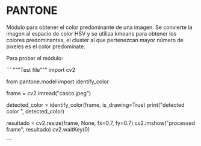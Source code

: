 # PANTONE

Módulo para obtener el color predominante de una imagen.
Se convierte la imagen al espacio de color HSV y se utiliza kmeans para obtener los colores predominantes, el cluster al que pertenezcan mayor número de pixeles es el color predominate.


Para probar el módulo:

´´´
"""Test file"""
import cv2

from pantone.model import identify_color

frame = cv2.imread("casco.jpeg")


detected_color = identify_color(frame, is_drawing=True)
print("detected color ", detected_color)

resultado = cv2.resize(frame, None, fx=0.7, fy=0.7)
cv2.imshow("processed frame", resultado)
cv2.waitKey(0)

´´´